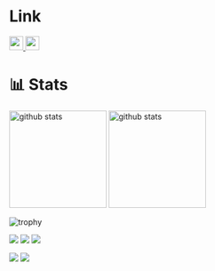 # Link
<p align="left"> 
  <a href="https://steamcommunity.com/profiles/76561199498888799/" target="_blank">
    <img height="25" src="https://img.shields.io/badge/Released-14 games-blue?logo=steam&style=flat" />
  </a>
  <a href="https://github.com/fun117" target="_blank">
    <img height="25" src="https://img.shields.io/github/followers/fun117?label=follow&logo=github&style=flat" />
  </a>
</p>

# 📊 Stats

<p align="left"> 
  <img alt="github stats" height="175px" src="https://github-readme-stats.vercel.app/api?username=fun117&theme=algolia&show_icons=ture" />
  <img alt="github stats" height="175px" src="https://github-readme-stats.vercel.app/api/top-langs/?username=fun117&layout=compact&cache_seconds=1800&theme=algolia&hide=ShaderLab" />
</p>

![trophy](https://github-profile-trophy.vercel.app/?username=fun117&theme=algolia&column=7)

![](https://github-profile-summary-cards.vercel.app/api/cards/profile-details?username=fun117&theme=algolia)
![](https://github-profile-summary-cards.vercel.app/api/cards/repos-per-language?username=fun117&theme=algolia)
![](https://github-profile-summary-cards.vercel.app/api/cards/most-commit-language?username=fun117&theme=algolia)

![](https://github-profile-summary-cards.vercel.app/api/cards/stats?username=fun117&theme=algolia)
![](https://github-profile-summary-cards.vercel.app/api/cards/productive-time?username=fun117&theme=algolia)
